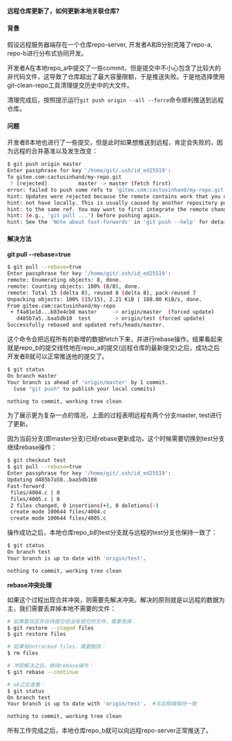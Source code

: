 **远程仓库更新了，如何更新本地关联仓库?**



####  背景

假设远程服务器端存在一个仓库repo-server, 开发者A和B分别克隆了repo-a, repo-b进行分布式协同开发。

开发者A在本地repo_a中提交了一些commit，但是提交中不小心包含了比较大的非代码文件，这导致了仓库超出了最大容量限额，于是推送失败。于是他选择使用git-clean-repo工具清理提交历史中的大文件。

清理完成后，按照提示运行`git push origin --all --force`命令顺利推送到远程仓库。



#### 问题

开发者B本地也进行了一些提交，但是此时如果想推送到远程，肯定会失败的，因为远程的合并基准以及发生改变：

```bash
$ git push origin master
Enter passphrase for key '/home/git/.ssh/id_ed25519':
To gitee.com:cactusinhand/my-repo.git
 ! [rejected]          master -> master (fetch first)
error: failed to push some refs to 'gitee.com:cactusinhand/my-repo.git'
hint: Updates were rejected because the remote contains work that you do
hint: not have locally. This is usually caused by another repository pushing
hint: to the same ref. You may want to first integrate the remote changes
hint: (e.g., 'git pull ...') before pushing again.
hint: See the 'Note about fast-forwards' in 'git push --help' for details.
```



####  解决方法

**git pull --rebase=true**



```bash
$ git pull --rebase=true                                                                 
Enter passphrase for key '/home/git/.ssh/id_ed25519':
remote: Enumerating objects: 8, done.
remote: Counting objects: 100% (8/8), done.
remote: Total 15 (delta 8), reused 8 (delta 8), pack-reused 7
Unpacking objects: 100% (15/15), 2.21 KiB | 188.00 KiB/s, done.
From gitee.com:cactusinhand/my-repo
 + f4a81e18...b83e4cb8 master     -> origin/master  (forced update)
   d485b7a5..baa5db10  test       -> origin/test (forced update)
Successfully rebased and updated refs/heads/master.
```

这个命令会把远程所有的新增的数据fetch下来，并进行rebase操作。结果看起来就是repo_b的提交线性地在repo_a的提交(远程仓库的最新提交)之后，成功之后开发者B就可以正常推送他的提交了。

```bash
$ git status
On branch master
Your branch is ahead of 'origin/master' by 1 commit.
  (use "git push" to publish your local commits)

nothing to commit, working tree clean
```



为了展示更为复杂一点的情况，上面的过程表明远程有两个分支master, test进行了更新。

因为当前分支(即master分支)已经rebase更新成功，这个时候需要切换到test分支继续rebase操作：

```bash
$ git checkout test
$ git pull --rebase=true
Enter passphrase for key '/home/git/.ssh/id_ed25519':
Updating d485b7a58..baa5db108
Fast-forward
 files/4004.c | 0
 files/4005.c | 0
 2 files changed, 0 insertions(+), 0 deletions(-)
 create mode 100644 files/4004.c
 create mode 100644 files/4005.c
```



操作成功之后，本地仓库repo_b的test分支就与远程的test分支也保持一致了：

```bash
$ git status
On branch test
Your branch is up to date with 'origin/test'.

nothing to commit, working tree clean
```



**rebase冲突处理**

如果这个过程出现合并冲突，则需要先解决冲突。解决的原则就是以远程的数据为主，我们需要丢弃掉本地不需要的文件：

```bash
# 如果暂存区存在待提交但没有提交的文件，需要丢掉：
$ git restore --staged files
$ git restore files

# 如果有Untracked files，需要删除：
$ rm files

# 冲突解决之后，继续rebase操作：
$ git rebase --continue

# ok之后查看：
$ git status
On branch test
Your branch is up to date with 'origin/test'.  #与远程端保持一致

nothing to commit, working tree clean
```



所有工作完成之后，本地仓库repo_b就可以向远程repo-server正常推送了。